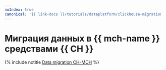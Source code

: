```yaml
---
noIndex: true
canonical: '{{ link-docs }}/tutorials/dataplatform/clickhouse-migration'
---
```


# Миграция данных в {{ mch-name }} средствами {{ CH }}

{% include notitle [Data migration CH-MCH](../../_tutorials/dataplatform/datatransfer/managed-clickhouse.md) %}
